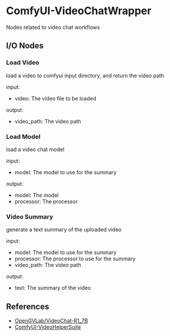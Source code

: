 # ComfyUI-VideoChatWrapper

Nodes related to video chat workflows

## I/O Nodes

### Load Video

load a video to comfyui input directory, and return the video path

input:

- video: The video file to be loaded

output:

- video_path: The video path

### Load Model

load a video chat model

input:

- model: The model to use for the summary

output:

- model: The model
- processor: The processor

### Video Summary

generate a text summary of the uploaded video

input:

- model: The model to use for the summary
- processor: The processor to use for the summary
- video_path: The video path

output:

- text: The summary of the video

## References

- [OpenGVLab/VideoChat-R1_7B](https://huggingface.co/OpenGVLab/VideoChat-R1_7B)
- [ComfyUI-VideoHelperSuite](https://github.com/Kosinkadink/ComfyUI-VideoHelperSuite)
